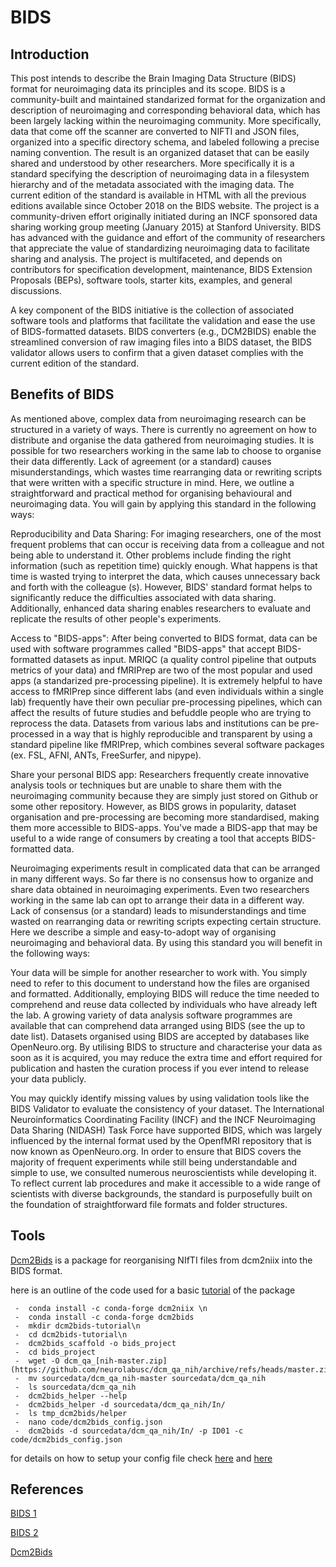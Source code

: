 
# BIDS

## Introduction

This post intends to describe the Brain Imaging Data Structure (BIDS) format for neuroimaging data its principles and its scope. BIDS is a community-built and maintained standarized format for the organization and description of neuroimaging and corresponding behavioral data, which has been largely lacking within the neuroimaging community. More specifically, data that come off the scanner are converted to NIFTI and JSON files, organized into a specific directory schema, and labeled following a precise naming convention. The result is an organized dataset that can be easily shared and understood by other researchers. More specifically it is a standard specifying the description of neuroimaging data in a filesystem hierarchy and of the metadata associated with the imaging data. The current edition of the standard is available in HTML with all the previous editions available since October 2018 on the BIDS website. The project is a community-driven effort originally initiated during an INCF sponsored data sharing working group meeting (January 2015) at Stanford University. BIDS has advanced with the guidance and effort of the community of researchers that appreciate the value of standardizing neuroimaging data to facilitate sharing and analysis. The project is multifaceted, and depends on contributors for specification development, maintenance, BIDS Extension Proposals (BEPs), software tools, starter kits, examples, and general discussions. 

A key component of the BIDS initiative is the collection of associated software tools and platforms that facilitate the validation and ease the use of BIDS-formatted datasets. BIDS converters (e.g., DCM2BIDS) enable the streamlined conversion of raw imaging files into a BIDS dataset, the BIDS validator allows users to confirm that a given dataset complies with the current edition of the standard.


## Benefits of BIDS

As mentioned above, complex data from neuroimaging research can be structured in a variety of ways. There is currently no agreement on how to distribute and organise the data gathered from neuroimaging studies. It is possible for two researchers working in the same lab to choose to organise their data differently. Lack of agreement (or a standard) causes misunderstandings, which wastes time rearranging data or rewriting scripts that were written with a specific structure in mind. Here, we outline a straightforward and practical method for organising behavioural and neuroimaging data. You will gain by applying this standard in the following ways:

Reproducibility and Data Sharing: For imaging researchers, one of the most frequent problems that can occur is receiving data from a colleague and not being able to understand it. Other problems include finding the right information (such as repetition time) quickly enough. What happens is that time is wasted trying to interpret the data, which causes unnecessary back and forth with the colleague (s). However, BIDS' standard format helps to significantly reduce the difficulties associated with data sharing. Additionally, enhanced data sharing enables researchers to evaluate and replicate the results of other people's experiments.

Access to "BIDS-apps": After being converted to BIDS format, data can be used with software programmes called "BIDS-apps" that accept BIDS-formatted datasets as input. MRIQC (a quality control pipeline that outputs metrics of your data) and fMRIPrep are two of the most popular and used apps (a standarized pre-processing pipeline). It is extremely helpful to have access to fMRIPrep since different labs (and even individuals within a single lab) frequently have their own peculiar pre-processing pipelines, which can affect the results of future studies and befuddle people who are trying to reprocess the data. Datasets from various labs and institutions can be pre-processed in a way that is highly reproducible and transparent by using a standard pipeline like fMRIPrep, which combines several software packages (ex. FSL, AFNI, ANTs, FreeSurfer, and nipype).

Share your personal BIDS app: Researchers frequently create innovative analysis tools or techniques but are unable to share them with the neuroimaging community because they are simply just stored on Github or some other repository. However, as BIDS grows in popularity, dataset organisation and pre-processing are becoming more standardised, making them more accessible to BIDS-apps. You've made a BIDS-app that may be useful to a wide range of consumers by creating a tool that accepts BIDS-formatted data.


Neuroimaging experiments result in complicated data that can be arranged in many different ways. So far there is no consensus how to organize and share data obtained in neuroimaging experiments. Even two researchers working in the same lab can opt to arrange their data in a different way. Lack of consensus (or a standard) leads to misunderstandings and time wasted on rearranging data or rewriting scripts expecting certain structure. Here we describe a simple and easy-to-adopt way of organising neuroimaging and behavioral data. By using this standard you will benefit in the following ways:

Your data will be simple for another researcher to work with. You simply need to refer to this document to understand how the files are organised and formatted. Additionally, employing BIDS will reduce the time needed to comprehend and reuse data collected by individuals who have already left the lab. A growing variety of data analysis software programmes are available that can comprehend data arranged using BIDS (see the up to date list). 
Datasets organised using BIDS are accepted by databases like OpenNeuro.org. By utilising BIDS to structure and characterise your data as soon as it is acquired, you may reduce the extra time and effort required for publication and hasten the curation process if you ever intend to release your data publicly.

You may quickly identify missing values by using validation tools like the BIDS Validator to evaluate the consistency of your dataset. The International Neuroinformatics Coordinating Facility (INCF) and the INCF Neuroimaging Data Sharing (NIDASH) Task Force have supported BIDS, which was largely influenced by the internal format used by the OpenfMRI repository that is now known as OpenNeuro.org. In order to ensure that BIDS covers the majority of frequent experiments while still being understandable and simple to use, we consulted numerous neuroscientists while developing it. To reflect current lab procedures and make it accessible to a wide range of scientists with diverse backgrounds, the standard is purposefully built on the foundation of straightforward file formats and folder structures.


## Tools

[Dcm2Bids](https://unfmontreal.github.io/Dcm2Bids/) is a package for reorganising NIfTI files from dcm2niix into the BIDS format.

here is an outline of the code used for a basic [tutorial](https://unfmontreal.github.io/Dcm2Bids/docs/tutorial/first-steps/) of the package


```{bash}
 -  conda install -c conda-forge dcm2niix \n
 -  conda install -c conda-forge dcm2bids
 -  mkdir dcm2bids-tutorial\n
 -  cd dcm2bids-tutorial\n
 -  dcm2bids_scaffold -o bids_project
 -  cd bids_project
 -  wget -O dcm_qa_[nih-master.zip](https://github.com/neurolabusc/dcm_qa_nih/archive/refs/heads/master.zip)
 -  mv sourcedata/dcm_qa_nih-master sourcedata/dcm_qa_nih
 -  ls sourcedata/dcm_qa_nih
 -  dcm2bids_helper --help
 -  dcm2bids_helper -d sourcedata/dcm_qa_nih/In/
 -  ls tmp_dcm2bids/helper
 -  nano code/dcm2bids_config.json
 -  dcm2bids -d sourcedata/dcm_qa_nih/In/ -p ID01 -c code/dcm2bids_config.json
```


for details on how to setup your config file check [here](https://unfmontreal.github.io/Dcm2Bids/docs/how-to/create-config-file/) and [here](https://andysbrainbook.readthedocs.io/en/latest/OpenScience/OS/BIDS_Overview.html?highlight=bids#understanding-dcm2bidss-configuration-file)


## References


[BIDS 1](https://bids-specification.readthedocs.io/en/latest/)

[BIDS 2](https://bids.neuroimaging.io/governance.html)

[Dcm2Bids](https://unfmontreal.github.io/Dcm2Bids/docs/tutorial/first-steps/)



